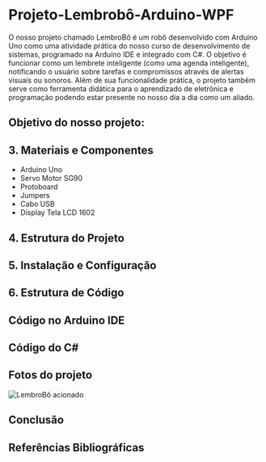 # Projeto-Lembrobô-Arduino-WPF
O nosso projeto chamado LembroBô é um robô desenvolvido com Arduino Uno como uma atividade prática do nosso curso de desenvolvimento de sistemas, programado na Arduino IDE e integrado com C#. O objetivo é funcionar como um lembrete inteligente (como uma agenda inteligente), notificando o usuário sobre tarefas e compromissos através de alertas visuais ou sonoros. Além de sua funcionalidade prática, o projeto também serve como ferramenta didática para o aprendizado de eletrônica e programação podendo estar presente no nosso dia a dia como um aliado.
## Objetivo do nosso projeto:

## 3. Materiais e Componentes

- Arduino Uno
- Servo Motor SG90
- Protoboard
- Jumpers
- Cabo USB
- Display Tela LCD 1602

## 4. Estrutura do Projeto

## 5. Instalação e Configuração

## 6. Estrutura de Código

## Código no Arduino IDE

## Código do C#


## Fotos do projeto
![LembroBô acionado](link-da-imagem.png)
## Conclusão

## Referências Bibliográficas
